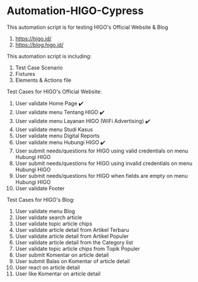 # Automation-HIGO-Cypress

This automation script is for testing HIGO's Official Website & Blog
1. https://higo.id/
2. https://blog.higo.id/

This automation script is including:
1. Test Case Scenario
2. Fixtures
3. Elements & Actions file

Test Cases for HIGO's Official Website:
1. User validate Home Page ✔️
2. User validate menu Tentang HIGO ✔️
3. User validate menu Layanan HIGO (WiFi Advertising) ✔️
4. User validate menu Studi Kasus 
5. User validate menu Digital Reports
6. User validate menu Hubungi HIGO ✔️
7. User submit needs/questions for HIGO using valid credentials on menu Hubungi HIGO
8. User submit needs/questions for HIGO using invalid credentials on menu Hubungi HIGO
9. User submit needs/questions for HIGO when fields are empty on menu Hubungi HIGO
10. User validate Footer

Test Cases for HIGO's Blog:
1. User validate menu Blog
2. User validate search article
3. User validate topic article chips
4. User validate article detail from Artikel Terbaru
5. User validate article detail from Artikel Populer
6. User validate article detail from the Category list
7. User validate topic article chips from Topik Populer
8. User submit Komentar on article detail
9. User submit Balas on Komentar of article detail
10. User react on article detail
11. User like Komentar on article detail
